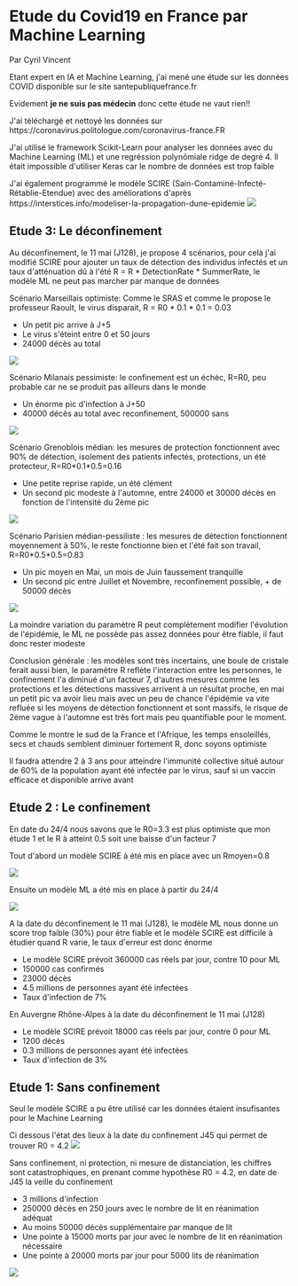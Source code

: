<h1>Etude du Covid19 en France par Machine Learning</h1>
<p>Par Cyril Vincent</p>
<p>Etant expert en IA et Machine Learning, j'ai mené une étude sur les données COVID disponible sur le site santepubliquefrance.fr</p>
<p>Evidement <b>je ne suis pas médecin</b> donc cette étude ne vaut rien!!</p>
<p>J'ai téléchargé et nettoyé les données sur https://coronavirus.politologue.com/coronavirus-france.FR </p>
<p>J'ai utilisé le framework Scikit-Learn pour analyser les données avec du Machine Learning (ML) et une regréssion polynômiale ridge de degré 4. Il était impossible d'utiliser Keras car le nombre de données est trop faible</p>
<p>J'ai également programmé le modèle SCIRE (Sain-Contaminé-Infecté-Rétablie-Etendue) avec des améliorations d'après https://interstices.info/modeliser-la-propagation-dune-epidemie
<img src="data/scir.png">
<h2>Etude 3: Le déconfinement</h2>
<p>Au déconfinement, le 11 mai (J128), je propose 4 scénarios, pour celà j'ai modifié SCIRE pour ajouter un taux de détection des individus infectés et un taux d'atténuation dû à l'été R = R * DetectionRate * SummerRate, le modèle ML ne peut pas marcher par manque de données
<p>Scénario Marseillais optimiste: Comme le SRAS et comme le propose le professeur Raoult, le virus disparait, R = R0 * 0.1 * 0.1 = 0.03
    <ul>
        <li>Un petit pic arrive à J+5</li>
        <li>Le virus s'éteint entre 0 et 50 jours</li>
        <li>24000 décès au total</li>
    </ul>
    <img src="data/figured1.png">
<p>Scénario Milanais pessimiste: le confinement est un échèc, R=R0, peu probable car ne se produit pas ailleurs dans le monde
    <ul>
        <li>Un énorme pic d'infection à J+50</li>
        <li>40000 décès au total avec reconfinement, 500000 sans</li>
    </ul>
    <img src="data/figured2.png">
<p>Scénario Grenoblois médian: les mesures de protection fonctionnent avec 90% de détection, isolement des patients infectés, protections, un été protecteur, R=R0*0.1*0.5=0.16
    <ul>
        <li>Une petite reprise rapide, un été clément</li>
        <li>Un second pic modeste à l'automne, entre 24000 et 30000 décès en fonction de l'intensité du 2ème pic</li>
    </ul>
    <img src="data/figured3.png">
<p>Scénario Parisien médian-pessiliste : les mesures de détection fonctionnent moyennement à 50%, le reste fonctionne bien et l'été fait son travail, R=R0*0.5*0.5=0.83
    <ul>
        <li>Un pic moyen en Mai, un mois de Juin faussement tranquille</li>
        <li>Un second pic entre Juillet et Novembre, reconfinement possible, + de 50000 décès</li>
    </ul>
    <img src="data/figured4.png">
<p>La moindre variation du paramètre R peut complètement modifier l'évolution de l'épidémie, le ML ne possède pas assez données pour être fiable, il faut donc rester modeste</p>
<p>Conclusion générale : les modèles sont très incertains, une boule de cristale ferait aussi bien, le paramètre R reflète l'interaction entre les personnes, le confinement l'a diminué d'un facteur 7, d'autres mesures comme les protections et les détections massives arrivent à un résultat proche, en mai un petit pic va avoir lieu mais avec un peu de chance l'épidémie va vite refluée si les moyens de détection fonctionnent et sont massifs, le risque de 2ème vague à l'automne est très fort mais peu quantifiable pour le moment.</p>
<p>Comme le montre le sud de la France et l'Afrique, les temps ensoleillés, secs et chauds semblent diminuer fortement R, donc soyons optimiste</p>

Il faudra attendre 2 à 3 ans pour atteindre l'immunité collective situé autour de 60% de la population ayant été infectée par le virus, sauf si un vaccin efficace et disponible arrive avant

<h2>Etude 2 : Le confinement</h2>
<p>En date du 24/4 nous savons que le R0=3.3 est plus optimiste que mon étude 1 et le R à atteint 0.5 soit une baisse d'un facteur 7</p>
<p>Tout d'abord un modèle SCIRE à été mis en place avec un Rmoyen=0.8</p>
<img src="figurec.png">
<p>Ensuite un modèle ML a été mis en place à partir du 24/4</p>
<img src="figure.png">
<p>A la date du déconfinement le 11 mai (J128), le modèle ML nous donne un score trop faible (30%) pour être fiable et le modèle SCIRE est difficile à étudier quand R varie, le taux d'erreur est donc énorme</p>
<ul>
    <li>Le modèle SCIRE prévoit 360000 cas réels par jour, contre 10 pour ML</li>
    <li>150000 cas confirmés</li>
    <li>23000 décès</li>
    <li>4.5 millions de personnes ayant été infectées</li>
    <li>Taux d'infection de 7%</li>
</ul>
<p>En Auvergne Rhône-Alpes à la date du déconfinement le 11 mai (J128)
<ul>
    <li>Le modèle SCIRE prévoit 18000 cas réels par jour, contre 0 pour ML</li>
    <li>1200 décès</li>
    <li>0.3 millions de personnes ayant été infectées</li>
    <li>Taux d'infection de 3%</li>
</ul>


<h2>Etude 1: Sans confinement</h2>
<p>Seul le modèle SCIRE a pu être utilisé car les données étaient insufisantes pour le Machine Learning</p>
<p>Ci dessous l'état des lieux à la date du confinement J45 qui permet de trouver R0 = 4.2
<img src="data/figure45.png">
<p>Sans confinement, ni protection, ni mesure de distanciation, les chiffres sont catastrophiques, en prenant comme hypothèse R0 = 4.2, en date de J45 la veille du confinement
<ul>
    <li>3 millions d'infection</li>
    <li>250000 décès en 250 jours avec le nombre de lit en réanimation adéquat</li>
    <li>Au moins 50000 décès supplémentaire par manque de lit</li>
    <li>Une pointe à 15000 morts par jour avec le nombre de lit en réanimation nécessaire</li>
    <li>Une pointe à 20000 morts par jour pour 5000 lits de réanimation</li>
</ul>
<img src="data/figure250.png">
  


